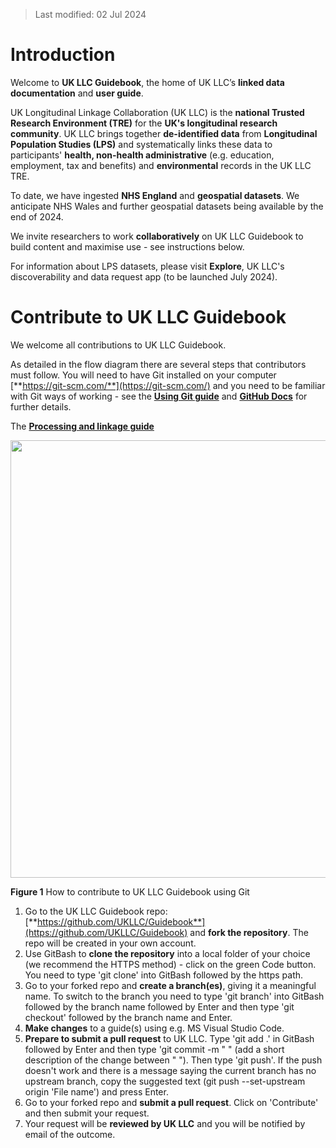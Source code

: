 >Last modified: 02 Jul 2024

# Introduction
Welcome to **UK LLC Guidebook**, the home of UK LLC’s **linked data documentation** and **user guide**.

UK Longitudinal Linkage Collaboration (UK LLC) is the **national Trusted Research Environment (TRE)** for the **UK's longitudinal research community**. UK LLC brings together **de-identified data** from **Longitudinal Population Studies (LPS)** and systematically links these data to participants' **health, non-health administrative** (e.g. education, employment, tax and benefits) and **environmental** records in the UK LLC TRE.

To date, we have ingested **NHS England** and **geospatial datasets**. We anticipate NHS Wales and further geospatial datasets being available by the end of 2024. 

We invite researchers to work **collaboratively** on UK LLC Guidebook to build content and maximise use - see instructions below.

For information about LPS datasets, please visit **Explore**, UK LLC's discoverability and data request app (to be launched July 2024).

# Contribute to UK LLC Guidebook 
We welcome all contributions to UK LLC Guidebook.

As detailed in the flow diagram there are several steps that contributors must follow. You will need to have Git installed on your computer [**https://git-scm.com/**](https://git-scm.com/) and you need to be familiar with Git ways of working - see the [**Using Git guide**](../docs/user_guide/4.TeamDataScience.md) and [**GitHub Docs**](https://docs.github.com/en/get-started/exploring-projects-on-github/contributing-to-a-project) for further details.   


The [**Processing and linkage guide**](../NHS_England/Linkage%20and%20processing/linkage_processing.md)

<img src="../../../images/Contributor_Guidebook.jpg" width="700"/>


**Figure 1** How to contribute to UK LLC Guidebook using Git

1. Go to the UK LLC Guidebook repo: [**https://github.com/UKLLC/Guidebook**](https://github.com/UKLLC/Guidebook) and **fork the repository**. The repo will be created in your own account. 
2. Use GitBash to **clone the repository** into a local folder of your choice (we recommend the HTTPS method) - click on the green Code button. You need to type 'git clone' into GitBash followed by the https path.   
3. Go to your forked repo and **create a branch(es)**, giving it a meaningful name. To switch to the branch you need to type 'git branch' into GitBash followed by the branch name followed by Enter and then type 'git checkout' followed by the branch name and Enter.  
4. **Make changes** to a guide(s) using e.g. MS Visual Studio Code.
5. **Prepare to submit a pull request** to UK LLC. Type 'git add .' in GitBash followed by Enter and then type 'git commit -m " " (add a short description of the change between " "). Then type 'git push'. If the push doesn't work and there is a message saying the current branch has no upstream branch, copy the suggested text (git push --set-upstream origin 'File name') and press Enter. 
6. Go to your forked repo and **submit a pull request**. Click on 'Contribute' and then submit your request. 
7. Your request will be **reviewed by UK LLC** and you will be notified by email of the outcome. 

